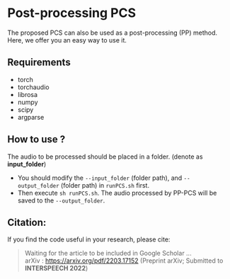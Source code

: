 # Post-processing PCS

The proposed PCS can also be used as a post-processing (PP) method.  
Here, we offer you an easy way to use it.  

## Requirements
- torch
- torchaudio
- librosa
- numpy
- scipy
- argparse

## How to use ?
The audio to be processed should be placed in a folder. (denote as **input_folder**)  
- You should modify the `--input_folder` (folder path), and `--output_folder` (folder path) in `runPCS.sh` first.
- Then execute `sh runPCS.sh`. The audio processed by PP-PCS will be saved to the `--output_folder`.


## Citation:
If you find the code useful in your research, please cite:
> Waiting for the article to be included in Google Scholar ...  
> arXiv : https://arxiv.org/pdf/2203.17152 (Preprint arXiv; Submitted to **INTERSPEECH 2022**)
  
`` 
`` 
